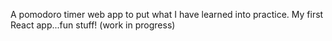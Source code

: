 A pomodoro timer web app to put what I have learned into practice. My first React app...fun stuff! (work in progress)
